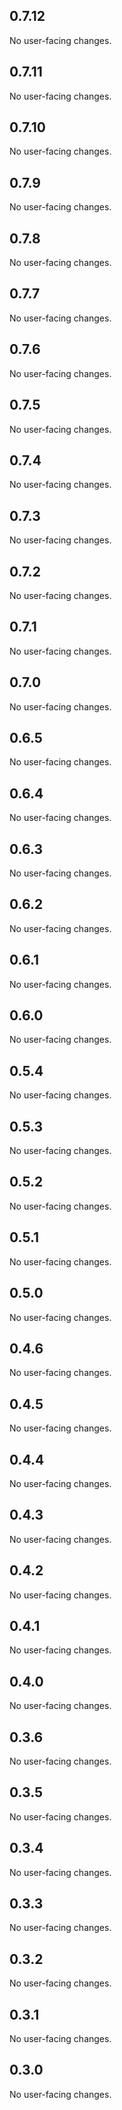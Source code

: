 ## 0.7.12

No user-facing changes.

## 0.7.11

No user-facing changes.

## 0.7.10

No user-facing changes.

## 0.7.9

No user-facing changes.

## 0.7.8

No user-facing changes.

## 0.7.7

No user-facing changes.

## 0.7.6

No user-facing changes.

## 0.7.5

No user-facing changes.

## 0.7.4

No user-facing changes.

## 0.7.3

No user-facing changes.

## 0.7.2

No user-facing changes.

## 0.7.1

No user-facing changes.

## 0.7.0

No user-facing changes.

## 0.6.5

No user-facing changes.

## 0.6.4

No user-facing changes.

## 0.6.3

No user-facing changes.

## 0.6.2

No user-facing changes.

## 0.6.1

No user-facing changes.

## 0.6.0

No user-facing changes.

## 0.5.4

No user-facing changes.

## 0.5.3

No user-facing changes.

## 0.5.2

No user-facing changes.

## 0.5.1

No user-facing changes.

## 0.5.0

No user-facing changes.

## 0.4.6

No user-facing changes.

## 0.4.5

No user-facing changes.

## 0.4.4

No user-facing changes.

## 0.4.3

No user-facing changes.

## 0.4.2

No user-facing changes.

## 0.4.1

No user-facing changes.

## 0.4.0

No user-facing changes.

## 0.3.6

No user-facing changes.

## 0.3.5

No user-facing changes.

## 0.3.4

No user-facing changes.

## 0.3.3

No user-facing changes.

## 0.3.2

No user-facing changes.

## 0.3.1

No user-facing changes.

## 0.3.0

No user-facing changes.

